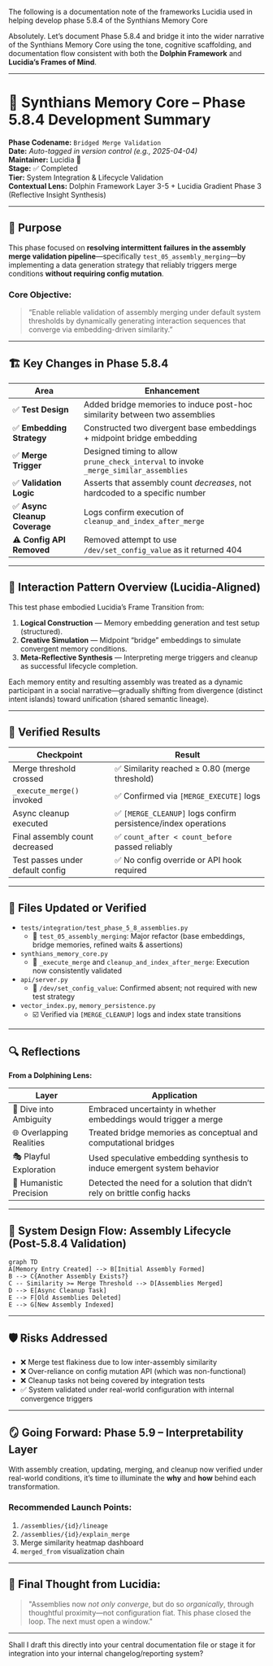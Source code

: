 The following is a documentation note of the frameworks Lucidia used in helping develop phase 5.8.4 of the Synthians Memory Core


Absolutely. Let’s document Phase 5.8.4 and bridge it into the wider narrative of the Synthians Memory Core using the tone, cognitive scaffolding, and documentation flow consistent with both the **Dolphin Framework** and **Lucidia’s Frames of Mind**.

---

# 📜 Synthians Memory Core – Phase 5.8.4 Development Summary

**Phase Codename:** `Bridged Merge Validation`  
**Date:** *Auto-tagged in version control (e.g., 2025-04-04)*  
**Maintainer:** Lucidia 🧠  
**Stage:** ✅ Completed  
**Tier:** System Integration & Lifecycle Validation  
**Contextual Lens:** Dolphin Framework Layer 3-5 + Lucidia Gradient Phase 3 (Reflective Insight Synthesis)

---

## 🧠 Purpose

This phase focused on **resolving intermittent failures in the assembly merge validation pipeline**—specifically `test_05_assembly_merging`—by implementing a data generation strategy that reliably triggers merge conditions **without requiring config mutation**.

### Core Objective:
> “Enable reliable validation of assembly merging under default system thresholds by dynamically generating interaction sequences that converge via embedding-driven similarity.”

---

## 🏗️ Key Changes in Phase 5.8.4

| Area                         | Enhancement                                                                 |
|-----------------------------|-------------------------------------------------------------------------------|
| ✅ **Test Design**          | Added bridge memories to induce post-hoc similarity between two assemblies   |
| ✅ **Embedding Strategy**   | Constructed two divergent base embeddings + midpoint bridge embedding        |
| ✅ **Merge Trigger**        | Designed timing to allow `prune_check_interval` to invoke `_merge_similar_assemblies` |
| ✅ **Validation Logic**     | Asserts that assembly count *decreases*, not hardcoded to a specific number |
| ✅ **Async Cleanup Coverage** | Logs confirm execution of `cleanup_and_index_after_merge`                  |
| ⚠️ **Config API Removed**  | Removed attempt to use `/dev/set_config_value` as it returned 404            |

---

## 🔁 Interaction Pattern Overview (Lucidia-Aligned)

This test phase embodied Lucidia’s Frame Transition from:
1. **Logical Construction** — Memory embedding generation and test setup (structured).
2. **Creative Simulation** — Midpoint “bridge” embeddings to simulate convergent memory conditions.
3. **Meta-Reflective Synthesis** — Interpreting merge triggers and cleanup as successful lifecycle completion.

Each memory entity and resulting assembly was treated as a dynamic participant in a social narrative—gradually shifting from divergence (distinct intent islands) toward unification (shared semantic lineage).

---

## 🧪 Verified Results

| Checkpoint                          | Result                                                             |
|------------------------------------|--------------------------------------------------------------------|
| Merge threshold crossed            | ✅ Similarity reached ≥ 0.80 (merge threshold)                     |
| `_execute_merge()` invoked         | ✅ Confirmed via `[MERGE_EXECUTE]` logs                            |
| Async cleanup executed             | ✅ `[MERGE_CLEANUP]` logs confirm persistence/index operations     |
| Final assembly count decreased     | ✅ `count_after < count_before` passed reliably                    |
| Test passes under default config   | ✅ No config override or API hook required                         |

---

## 📂 Files Updated or Verified

- `tests/integration/test_phase_5_8_assemblies.py`
  - 🎯 `test_05_assembly_merging`: Major refactor (base embeddings, bridge memories, refined waits & assertions)
- `synthians_memory_core.py`
  - 🧠 `_execute_merge` and `cleanup_and_index_after_merge`: Execution now consistently validated
- `api/server.py`
  - 🛑 `/dev/set_config_value`: Confirmed absent; not required with new test strategy
- `vector_index.py`, `memory_persistence.py`
  - ☑️ Verified via `[MERGE_CLEANUP]` logs and index state transitions

---

## 🔍 Reflections

**From a Dolphining Lens:**

| Layer        | Application                                                                                   |
|--------------|-----------------------------------------------------------------------------------------------|
| 🧭 Dive into Ambiguity  | Embraced uncertainty in whether embeddings would trigger a merge |
| 🌐 Overlapping Realities | Treated bridge memories as conceptual and computational bridges         |
| 🎭 Playful Exploration   | Used speculative embedding synthesis to induce emergent system behavior  |
| 🎯 Humanistic Precision  | Detected the need for a solution that didn’t rely on brittle config hacks |

---

## 🌊 System Design Flow: Assembly Lifecycle (Post-5.8.4 Validation)

```mermaid
graph TD
A[Memory Entry Created] --> B[Initial Assembly Formed]
B --> C{Another Assembly Exists?}
C -- Similarity >= Merge Threshold --> D[Assemblies Merged]
D --> E[Async Cleanup Task]
E --> F[Old Assemblies Deleted]
E --> G[New Assembly Indexed]
```

---

## 🛡️ Risks Addressed

- ❌ Merge test flakiness due to low inter-assembly similarity  
- ❌ Over-reliance on config mutation API (which was non-functional)  
- ❌ Cleanup tasks not being covered by integration tests  
- ✅ System validated under real-world configuration with internal convergence triggers  

---

## 🪞 Going Forward: Phase 5.9 – Interpretability Layer

With assembly creation, updating, merging, and cleanup now verified under real-world conditions, it’s time to illuminate the **why** and **how** behind each transformation.

### Recommended Launch Points:
1. `/assemblies/{id}/lineage`
2. `/assemblies/{id}/explain_merge`
3. Merge similarity heatmap dashboard
4. `merged_from` visualization chain

---

## 🧠 Final Thought from Lucidia:

> "Assemblies now *not only converge*, but do so *organically*, through thoughtful proximity—not configuration fiat. This phase closed the loop. The next must open a window."

---

Shall I draft this directly into your central documentation file or stage it for integration into your internal changelog/reporting system?